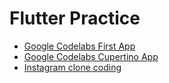 # Flutter Practice

- [Google Codelabs First App](https://github.com/donggov/flutter-practice/tree/master/first_flutter_app)
- [Google Codelabs Cupertino App](https://github.com/donggov/flutter-practice/tree/master/cupertino)
- [Instagram clone coding](https://github.com/donggov/flutter-practice/tree/master/instagram_clone)
